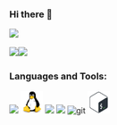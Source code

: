 ### Hi there 👋 
![](https://visitor-badge.glitch.me/badge?page_id=JiangXavier)
<div> <img height="150px" src="https://github-readme-stats.vercel.app/api?username=JiangXavier&show_icons=true&theme=tokyonight" /><img height="150px" img src="https://github-readme-stats.vercel.app/api/top-langs/?username=JiangXavier&layout=compact" />  </div>

### Languages and Tools:  
<img height="40" src="https://raw.githubusercontent.com/shinokada/shinokada/master/assets/python.png">
<img src="https://raw.githubusercontent.com/devicons/devicon/master/icons/linux/linux-original.svg" alt="linux" width="40" height="40"/>
<img height="40" src="https://raw.githubusercontent.com/shinokada/shinokada/master/assets/visual-studio-code.png">
<img height="40" src="https://raw.githubusercontent.com/shinokada/shinokada/master/assets/vim.png">
<img src="https://www.vectorlogo.zone/logos/git-scm/git-scm-icon.svg" alt="git" width="40" height="40"/>
<img src="https://raw.githubusercontent.com/devicons/devicon/master/icons/bash/bash-original.svg" alt="bash" width="40" height="40"/>
